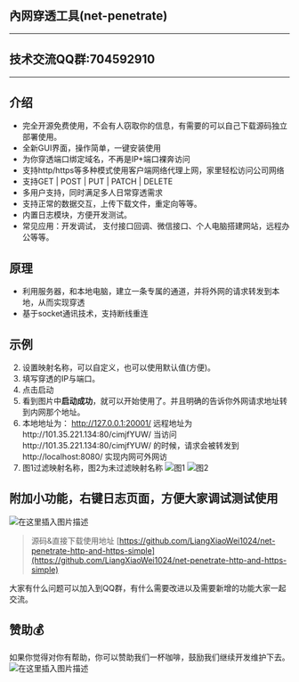 ## 內网穿透工具(net-penetrate)
---
##  技术交流QQ群:704592910
---
## 介绍
- 完全开源免费使用，不会有人窃取你的信息，有需要的可以自己下载源码独立部署使用。
- 全新GUI界面，操作简单，一键安装使用
- 为你穿透端口绑定域名，不再是IP+端口裸奔访问
- 支持http/https等多种模式使用客户端网络代理上网，家里轻松访问公司网络
- 支持GET | POST | PUT | PATCH | DELETE
- 多用户支持，同时满足多人日常穿透需求
- 支持正常的数据交互，上传下载文件，重定向等等。
- 内置日志模块，方便开发测试。
- 常见应用：开发调试， 支付接口回调、微信接口、个人电脑搭建网站，远程办公等等。

## 原理
- 利用服务器，和本地电脑，建立一条专属的通道，并将外网的请求转发到本地，从而实现穿透
- 基于socket通讯技术，支持断线重连
## 示例

2. 设置映射名称，可以自定义，也可以使用默认值(方便)。
3. 填写穿透的IP与端口。
4. 点击启动
5. 看到图片中**启动成功**，就可以开始使用了。并且明确的告诉你外网请求地址转到内网那个地址。
6.  本地地址为： http://127.0.0.1:20001/ 远程地址为http://101.35.221.134:80/cimjfYUW/ 当访问http://101.35.221.134:80/cimjfYUW/ 的时候，请求会被转发到http://localhost:8080/ 实现内网可外网访
7. 图1过滤映射名称，图2为未过滤映射名称
   ![图1](https://img-blog.csdnimg.cn/9f54039063954f259e14560a216210e1.png?x-oss-process=image/watermark,type_d3F5LXplbmhlaQ,shadow_50,text_Q1NETiBA5Y-v5LmQX3Z2,size_19,color_FFFFFF,t_70,g_se,x_16)
   ![图2](https://img-blog.csdnimg.cn/100e4ba39ac146209e7414e6fddae20f.png?x-oss-process=image/watermark,type_d3F5LXplbmhlaQ,shadow_50,text_Q1NETiBA5Y-v5LmQX3Z2,size_19,color_FFFFFF,t_70,g_se,x_16)
## 附加小功能，右键日志页面，方便大家调试测试使用
![在这里插入图片描述](https://img-blog.csdnimg.cn/bd1e74106348428ab741a0de6fa5e522.png?x-oss-process=image/watermark,type_d3F5LXplbmhlaQ,shadow_50,text_Q1NETiBA5Y-v5LmQX3Z2,size_20,color_FFFFFF,t_70,g_se,x_16)


> 源码&直接下载使用地址 [https://github.com/LiangXiaoWei1024/net-penetrate-http-and-https-simple](https://github.com/LiangXiaoWei1024/net-penetrate-http-and-https-simple)

大家有什么问题可以加入到QQ群，有什么需要改进以及需要新增的功能大家一起交流。

## 赞助💰
如果你觉得对你有帮助，你可以赞助我们一杯咖啡，鼓励我们继续开发维护下去。
![在这里插入图片描述](https://img-blog.csdnimg.cn/f3a15cd9356c4b7eabb028a92d79654d.png?x-oss-process=image/watermark,type_d3F5LXplbmhlaQ,shadow_50,text_Q1NETiBA5Y-v5LmQX3Z2,size_20,color_FFFFFF,t_70,g_se,x_16)
